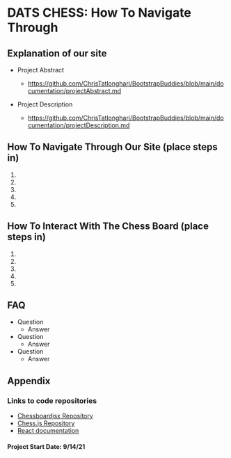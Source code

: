 # DATS CHESS: How To Navigate Through

## Explanation of our site
  
* Project Abstract
  * https://github.com/ChrisTatlonghari/BootstrapBuddies/blob/main/documentation/projectAbstract.md

* Project Description
  * https://github.com/ChrisTatlonghari/BootstrapBuddies/blob/main/documentation/projectDescription.md

## How To Navigate Through Our Site (place steps in)
1.
2.
3.
4.
5.

## How To Interact With The Chess Board (place steps in)
1.
2.
3.
4.
5.

## FAQ
* Question
  * Answer
* Question
  * Answer
* Question
  * Answer

## Appendix
### Links to code repositories
  * [Chessboardjsx Repository](https://github.com/willb335/chessboardjsx)
  * [Chess.js Repository](https://github.com/jhlywa/chess.js)
  * [React documentation](https://reactjs.org/)

#### Project Start Date:  9/14/21
